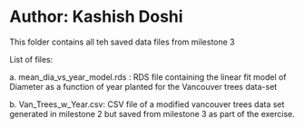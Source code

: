 # Author: Kashish Doshi

This folder contains all teh saved data files from milestone 3

List of files:

  a. mean_dia_vs_year_model.rds : RDS file containing the linear fit model of Diameter as a function of year planted for the Vancouver trees data-set
  
  b. Van_Trees_w_Year.csv: CSV file of a modified vancouver trees data set generated in milestone 2 but saved from milestone 3 as part of the exercise.